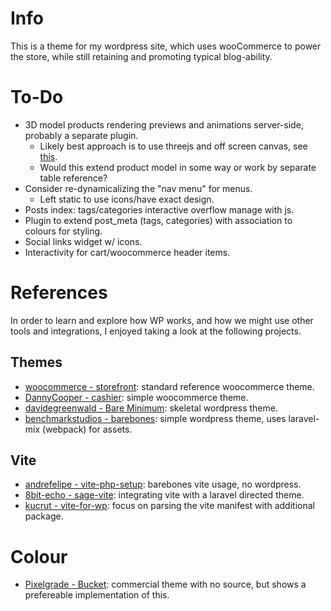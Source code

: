 # Info
This is a theme for my wordpress site, which uses wooCommerce to power the store, while still retaining and promoting typical blog-ability.

# To-Do
- 3D model products rendering previews and animations server-side, probably a separate plugin.
	- Likely best approach is to use threejs and off screen canvas, see [this](https://discourse.threejs.org/t/backend-rendering-of-a-preview-image/43112).
	- Would this extend product model in some way or work by separate table reference?
- Consider re-dynamicalizing the "nav menu" for menus.
	- Left static to use icons/have exact design.
- Posts index: tags/categories interactive overflow manage with js.
- Plugin to extend post_meta (tags, categories) with association to colours for styling.
- Social links widget w/ icons.
- Interactivity for cart/woocommerce header items.

# References
In order to learn and explore how WP works, and how we might use other tools and integrations, I enjoyed taking a look at the following projects.

## Themes
- [woocommerce - storefront](https://github.com/woocommerce/storefront): standard reference woocommerce theme.
- [DannyCooper - cashier](https://github.com/DannyCooper/cashier): simple woocommerce theme.
- [davidegreenwald - Bare Minimum](https://github.com/davidegreenwald/Bare-Minimum): skeletal wordpress theme.
- [benchmarkstudios - barebones](https://github.com/benchmarkstudios/barebones): simple wordpress theme, uses laravel-mix (webpack) for assets.

## Vite
- [andrefelipe - vite-php-setup](https://github.com/andrefelipe/vite-php-setup): barebones vite usage, no wordpress.
- [8bit-echo - sage-vite](https://github.com/8bit-echo/sage-vite/): integrating vite with a laravel directed theme.
- [kucrut - vite-for-wp](https://github.com/kucrut/vite-for-wp/): focus on parsing the vite manifest with additional package.

# Colour
- [Pixelgrade - Bucket](https://pixelgrade.com/docs/bucket/advanced-customizations/get-custom-colors-categories/): commercial theme with no source, but shows a prefereable implementation of this. 